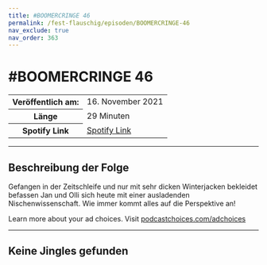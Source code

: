 ```yaml
---
title: #BOOMERCRINGE 46
permalink: /fest-flauschig/episoden/BOOMERCRINGE-46
nav_exclude: true
nav_order: 363
---
```


# #BOOMERCRINGE 46
<table class="resp-table dcf-table dcf-table-responsive dcf-table-bordered dcf-table-striped dcf-w-100%">
                    <tbody>
                        <tr>
                            <th scope="row">Veröffentlich am:</th>
                            <td data-label="Veröffentlich am:">16. November 2021</td>
                        </tr>
                        <tr>
                            <th scope="row">Länge </th>
                            <td data-label="Länge ">29 Minuten</td>
                        </tr><tr>
                                <th scope="row">Spotify Link</th>
                                <td data-label="Spotify Link"><a href="https://open.spotify.com/episode/7rhQmoScF6Mao65OYbdPWp">Spotify Link</a></td>
                            </tr></tbody>
                </table>

***

## Beschreibung der Folge

<div>
<p>Gefangen in der Zeitschleife und nur mit sehr dicken Winterjacken bekleidet befassen Jan und Olli sich heute mit einer ausladenden Nischenwissenschaft. Wie immer kommt alles auf die Perspektive an!</p><p> </p><p>Learn more about your ad choices. Visit <a href="https://podcastchoices.com/adchoices">podcastchoices.com/adchoices</a></p>  
</div>

***

## Keine Jingles gefunden